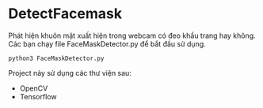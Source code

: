 # DetectFacemask
Phát hiện khuôn mặt xuất hiện trong webcam có đeo khẩu trang hay không. Các bạn chạy file FaceMaskDetector.py để bắt đầu sử dụng.

`python3 FaceMaskDetector.py`

 Project này sử dụng các thư viện sau:
- OpenCV
- Tensorflow